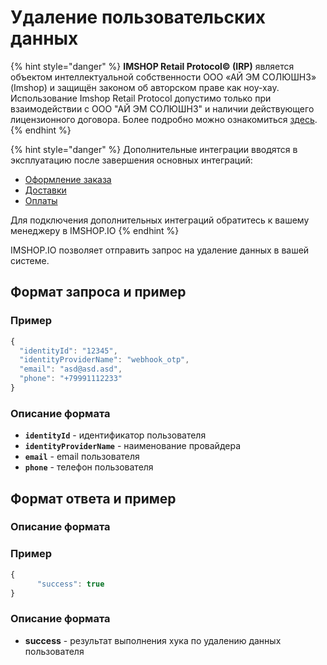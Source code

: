 # Удаление пользовательских данных

{% hint style="danger" %}
**IMSHOP Retail Protocol© (IRP)** является объектом интеллектуальной собственности ООО «АЙ ЭМ СОЛЮШНЗ» (Imshop) и защищён законом об авторском праве как ноу-хау. Использование Imshop Retail Protocol допустимо только при взаимодействии с ООО "АЙ ЭМ СОЛЮШНЗ" и наличии действующего лицензионного договора. Более подробно можно ознакомиться [здесь](../../../api-license.md).
{% endhint %}

{% hint style="danger" %}
Дополнительные интеграции вводятся в эксплуатацию после завершения основных интеграций:

* [Оформление заказа](broken-reference)
* [Доставки](broken-reference)
* [Оплаты](broken-reference)

Для подключения дополнительных интеграций обратитесь к вашему менеджеру в IMSHOP.IO
{% endhint %}

IMSHOP.IO позволяет отправить запрос на удаление данных в вашей системе.

## Формат запроса и пример

### Пример

```javascript
{
  "identityId": "12345",
  "identityProviderName": "webhook_otp",
  "email": "asd@asd.asd",
  "phone": "+79991112233"
}
```

### Описание формата

* **`identityId`** - идентификатор пользователя
* **`identityProviderName`** - наименование провайдера
* **`email`** - email пользователя
* **`phone`** - телефон пользователя

## Формат ответа и пример

### Описание формата

### Пример

```javascript
{
      "success": true
}
```

### Описание формата

* **success** - результат выполнения хука по удалению данных пользователя

